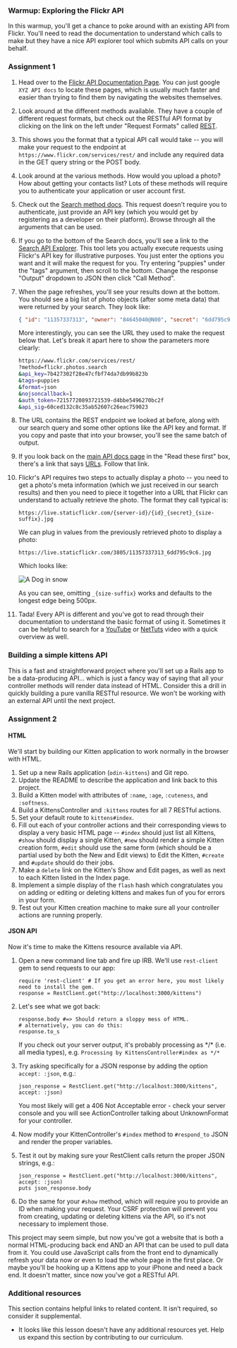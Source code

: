 ### Warmup: Exploring the Flickr API

In this warmup, you'll get a chance to poke around with an existing API from Flickr. You'll need to read the documentation to understand which calls to make but they have a nice API explorer tool which submits API calls on your behalf.

### Assignment 1

<div class="lesson-content__panel" markdown="1">

1.  Head over to the [Flickr API Documentation Page](http://www.flickr.com/services/api/). You can just google `XYZ API docs` to locate these pages, which is usually much faster and easier than trying to find them by navigating the websites themselves.
1.  Look around at the different methods available. They have a couple of different request formats, but check out the RESTful API format by clicking on the link on the left under "Request Formats" called [REST](http://www.flickr.com/services/api/request.rest.html).
1.  This shows you the format that a typical API call would take -- you will make your request to the endpoint at `https://www.flickr.com/services/rest/` and include any required data in the GET query string or the POST body.
1.  Look around at the various methods. How would you upload a photo? How about getting your contacts list? Lots of these methods will require you to authenticate your application or user account first.
1.  Check out the [Search method docs](http://www.flickr.com/services/api/flickr.photos.search.html). This request doesn't require you to authenticate, just provide an API key (which you would get by registering as a developer on their platform). Browse through all the arguments that can be used.
1.  If you go to the bottom of the Search docs, you'll see a link to the [Search API Explorer](http://www.flickr.com/services/api/explore/flickr.photos.search). This tool lets you actually execute requests using Flickr's API key for illustrative purposes.  You just enter the options you want and it will make the request for you. Try entering "puppies" under the "tags" argument, then scroll to the bottom. Change the response "Output" dropdown to JSON then click "Call Method".
1.  When the page refreshes, you'll see your results down at the bottom. You should see a big list of photo objects (after some meta data) that were returned by your search.  They look like:

    ~~~json
    { "id": "11357337313", "owner": "84645040@N00", "secret": "6dd795c9c6", "server": "3805", "farm": 4, "title": "Gavin-Feb2013-0127", "ispublic": 1, "isfriend": 0, "isfamily": 0 },
    ~~~

    More interestingly, you can see the URL they used to make the request below that. Let's break it apart here to show the parameters more clearly:

    ~~~bash
    https://www.flickr.com/services/rest/
    ?method=flickr.photos.search
    &api_key=7b427302f28e47cfbf74da7db99b823b
    &tags=puppies
    &format=json
    &nojsoncallback=1
    &auth_token=72157720893721539-d4bbe5496270bc2f
    &api_sig=60ced132c8c35ab52607c26eac759023
    ~~~

1.  The URL contains the REST endpoint we looked at before, along with our search query and some other options like the API key and format. If you copy and paste that into your browser, you'll see the same batch of output.
1.  If you look back on the [main API docs page](http://www.flickr.com/services/api/) in the "Read these first" box, there's a link that says [URLs](http://www.flickr.com/services/api/misc.urls.html). Follow that link.
1.  Flickr's API requires two steps to actually display a photo -- you need to get a photo's meta information (which we just received in our search results) and then you need to piece it together into a URL that Flickr can understand to actually retrieve the photo. The format they call typical is:

    `https://live.staticflickr.com/{server-id}/{id}_{secret}_{size-suffix}.jpg`

    We can plug in values from the previously retrieved photo to display a photo:

    `https://live.staticflickr.com/3805/11357337313_6dd795c9c6.jpg`

    Which looks like:

    ![A Dog in snow](https://live.staticflickr.com/3805/11357337313_6dd795c9c6.jpg)

    As you can see, omitting `_{size-suffix}` works and defaults to the longest edge being 500px.

1.  Tada! Every API is different and you've got to read through their documentation to understand the basic format of using it. Sometimes it can be helpful to search for a [YouTube](http://www.youtube.com) or [NetTuts](http://code.tutsplus.com) video with a quick overview as well.

</div>

### Building a simple kittens API

This is a fast and straightforward project where you'll set up a Rails app to be a data-producing API... which is just a fancy way of saying that all your controller methods will render data instead of HTML.  Consider this a drill in quickly building a pure vanilla RESTful resource. We won't be working with an external API until the next project.

### Assignment 2

<div class="lesson-content__panel" markdown="1">

#### HTML

We'll start by building our Kitten application to work normally in the browser with HTML.

1.  Set up a new Rails application (`odin-kittens`) and Git repo.
1.  Update the README to describe the application and link back to this project.
1.  Build a Kitten model with attributes of `:name`, `:age`, `:cuteness`, and `:softness`.
1.  Build a KittensController and `:kittens` routes for all 7 RESTful actions.
1.  Set your default route to `kittens#index`.
1.  Fill out each of your controller actions and their corresponding views to display a very basic HTML page -- `#index` should just list all Kittens, `#show` should display a single Kitten, `#new` should render a simple Kitten creation form, `#edit` should use the same form (which should be a partial used by both the New and Edit views) to Edit the Kitten, `#create` and `#update` should do their jobs.
1.  Make a `delete` link on the Kitten's Show and Edit pages, as well as next to each Kitten listed in the Index page.
1.  Implement a simple display of the `flash` hash which congratulates you on adding or editing or deleting kittens and makes fun of you for errors in your form.
1.  Test out your Kitten creation machine to make sure all your controller actions are running properly.

#### JSON API

Now it's time to make the Kittens resource available via API.

1.  Open a new command line tab and fire up IRB.  We'll use `rest-client` gem to send requests to our app:

    ~~~irb
    require 'rest-client' # If you get an error here, you most likely need to install the gem.
    response = RestClient.get("http://localhost:3000/kittens")
    ~~~

1.  Let's see what we got back:

    ~~~irb
    response.body #=> Should return a sloppy mess of HTML.
    # alternatively, you can do this:
    response.to_s
    ~~~

    If you check out your server output, it's probably processing as \*/\* (i.e. all media types), e.g. `Processing by KittensController#index as */*`
1.  Try asking specifically for a JSON response by adding the option `accept: :json`, e.g.:

    ~~~irb
    json_response = RestClient.get("http://localhost:3000/kittens", accept: :json)
    ~~~

    You most likely will get a 406 Not Acceptable error - check your server console and you will see ActionController talking about UnknownFormat for your controller.
1.  Now modify your KittenController's `#index` method to `#respond_to` JSON and render the proper variables.
1.  Test it out by making sure your RestClient calls return the proper JSON strings, e.g.:

    ~~~irb
    json_response = RestClient.get("http://localhost:3000/kittens", accept: :json)
    puts json_response.body
    ~~~

1.  Do the same for your `#show` method, which will require you to provide an ID when making your request.  Your CSRF protection will prevent you from creating, updating or deleting kittens via the API, so it's not necessary to implement those.

This project may seem simple, but now you've got a website that is both a normal HTML-producing back end AND an API that can be used to pull data from it. You could use JavaScript calls from the front end to dynamically refresh your data now or even to load the whole page in the first place. Or maybe you'll be hooking up a Kittens app to your iPhone and need a back end. It doesn't matter, since now you've got a RESTful API.

</div>

### Additional resources
This section contains helpful links to related content. It isn’t required, so consider it supplemental.

-   It looks like this lesson doesn't have any additional resources yet. Help us expand this section by contributing to our curriculum.
